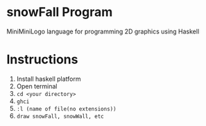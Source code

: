 # snowFall Program
MiniMiniLogo language for programming 2D graphics using Haskell

# Instructions
1) Install haskell platform <br>
2) Open terminal <br>
2) ```cd <your directory>``` <br>
3) ```ghci``` <br>
4) ```:l (name of file(no extensions))``` <br>
5) ```draw snowFall, snowWall, etc``` <br>
